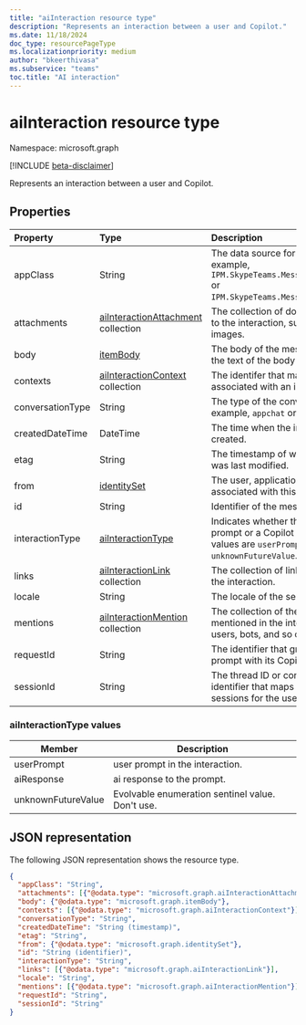 ```yaml
---
title: "aiInteraction resource type"
description: "Represents an interaction between a user and Copilot."
ms.date: 11/18/2024
doc_type: resourcePageType
ms.localizationpriority: medium
author: "bkeerthivasa"
ms.subservice: "teams"
toc.title: "AI interaction"
---
```


# aiInteraction resource type

Namespace: microsoft.graph

[!INCLUDE [beta-disclaimer](../../includes/beta-disclaimer.md)]

Represents an interaction between a user and Copilot.

## Properties 

| Property   | Type | Description |
|:---------------|:--------|:----------|
| appClass | String | The data source for Copilot data. For example, `IPM.SkypeTeams.Message.Copilot.Excel` or `IPM.SkypeTeams.Message.Copilot.Loop`. |
| attachments | [aiInteractionAttachment](../resources/aiinteractionattachment.md) collection | The collection of documents attached to the interaction, such as cards and images. |
| body | [itemBody](../resources/itembody.md) | The body of the message, including the text of the body and its body type. |
| contexts | [aiInteractionContext](../resources/aiinteractioncontext.md) collection | The identifer that maps to all contexts associated with an interaction. |
| conversationType | String | The type of the conversation. For example, `appchat` or `bizchat`. |
| createdDateTime | DateTime | The time when the interaction was created. |
| etag | String | The timestamp of when the interaction was last modified. |
| from | [identitySet](../resources/identityset.md)  | The user, application, or device that is associated with this interaction. |
| id | String | Identifier of the message. |
| interactionType | [aiInteractionType](#aiinteractiontype-values) | Indicates whether the interaction is a prompt or a Copilot response. Possible values are `userPrompt`, `aiResponse`, `unknownFutureValue`. |
| links | [aiInteractionLink](../resources/aiinteractionlink.md) collection | The collection of links that appear in the interaction. |
| locale | String | The locale of the sender. |
| mentions | [aiInteractionMention](../resources/aiinteractionmention.md) collection | The collection of the entities that were mentioned in the interaction, including users, bots, and so on. |
| requestId | String | The identifier that groups a user prompt with its Copilot response. |
| sessionId | String | The thread ID or conversation identifier that maps to all Copilot sessions for the user. |

### aiInteractionType values

| Member | Description |
| ---------- | ---------- |
| userPrompt | user prompt in the interaction. |
| aiResponse | ai response to the prompt. |
| unknownFutureValue | Evolvable enumeration sentinel value. Don't use. |

## JSON representation

The following JSON representation shows the resource type.

<!--{
  "blockType": "resource",
  "optionalProperties": [],
  "keyProperty": "id",
  "baseType": "microsoft.graph.entity",
  "@odata.type": "microsoft.graph.aiInteraction"
}-->

```json
{
  "appClass": "String",
  "attachments": [{"@odata.type": "microsoft.graph.aiInteractionAttachment"}],
  "body": {"@odata.type": "microsoft.graph.itemBody"},
  "contexts": [{"@odata.type": "microsoft.graph.aiInteractionContext"}],
  "conversationType": "String",
  "createdDateTime": "String (timestamp)",
  "etag": "String",
  "from": {"@odata.type": "microsoft.graph.identitySet"},
  "id": "String (identifier)",
  "interactionType": "String",
  "links": [{"@odata.type": "microsoft.graph.aiInteractionLink"}],
  "locale": "String",
  "mentions": [{"@odata.type": "microsoft.graph.aiInteractionMention"}],
  "requestId": "String",
  "sessionId": "String"
}
```

